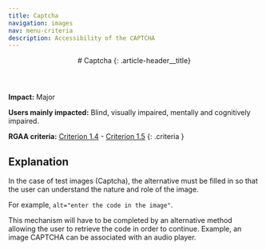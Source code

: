 ```yaml
---
title: Captcha
navigation: images
nav: menu-criteria
description: Accessibility of the CAPTCHA
---
```


<header>
# Captcha
{: .article-header__title}
</header>

**Impact:** Major

**Users mainly impacted:** Blind, visually impaired, mentally and cognitively impaired.

**RGAA criteria:** [Criterion 1.4](https://www.numerique.gouv.fr/publications/rgaa-accessibilite/methode-rgaa/criteres/#crit-1-4) - [Criterion 1.5](https://www.numerique.gouv.fr/publications/rgaa-accessibilite/methode-rgaa/criteres/#crit-1-5)
{: .criteria }

## Explanation

In the case of test images (Captcha), the alternative must be filled in so that the user can understand the nature and role of the image.

For example, `alt="enter the code in the image"`.

This mechanism will have to be completed by an alternative method allowing the user to retrieve the code in order to continue. Example, an image CAPTCHA can be associated with an audio player.
